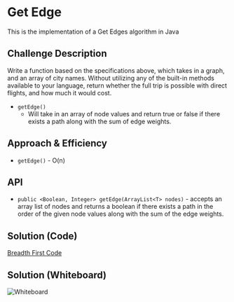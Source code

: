 # Get Edge
<!-- Short summary or background information -->
This is the implementation of a Get Edges algorithm in Java

## Challenge Description
<!-- Description of the challenge -->
Write a function based on the specifications above, which takes in a graph, and an array of city names. Without utilizing any of the built-in methods available to your language, return whether the full trip is possible with direct flights, and how much it would cost.
* `getEdge()`
  * Will take in an array of node values and return true or false if there exists a path along with the sum of edge weights.

## Approach & Efficiency
<!-- What approach did you take? Why? What is the Big O space/time for this approach? -->
* `getEdge()` - O(n)

## API
<!-- Description of each method publicly available to your Linked List -->
* `public <Boolean, Integer> getEdge(ArrayList<T> nodes)` - accepts an array list of nodes and returns a boolean if there exists a path in the order of the given node values along with the sum of the edge weights. 

## Solution (Code)
<!-- Link to code -->
[Breadth First Code](https://github.com/stephenchu530/data-structures-and-algorithms/blob/master/BreadthFirstGraph/src/main/java/BreadthFirstGraph/BreadthFirst.java)

## Solution (Whiteboard)
<!-- Link to image -->
![Whiteboard](./BreadthFirstGraph.jpg)